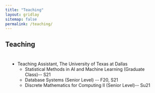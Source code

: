 ```yaml
---
title: "Teaching"
layout: gridlay
sitemap: false
permalink: /teaching/
---
```


<style>
.jumbotron{
    padding:3%;
    padding-bottom:10px;
    padding-top:10px;
    margin-top:10px;
    margin-bottom:30px;
}
</style>

## Teaching

<div class="jumbotron">

[//]: # (* Lecturer &#40;Teaching Fellow&#41;, University of Illinois at Urbana--Champaign )

[//]: # (    * Fundamentals of Fluid Dynamics &#40;Junior Level&#41;--2015)

* Teaching Assistant, The University of Texas at Dallas
    * Statistical Methods in AI and Machine Learning (Graduate Class)-- S21
    * Database Systems (Senior Level) -- F20, S21
    * Discrete Mathematics for Computing II (Senior Level)-- Su21

</div>
